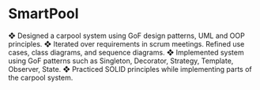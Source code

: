 # SmartPool
❖ Designed a carpool system using GoF design patterns, UML and OOP principles.
❖ Iterated over requirements in scrum meetings. Refined use cases, class diagrams, and sequence diagrams.
❖ Implemented system using GoF patterns such as Singleton, Decorator, Strategy, Template, Observer, State.
❖ Practiced SOLID principles while implementing parts of the carpool system.
